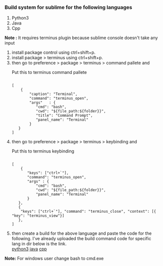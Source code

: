 <h3>Build system for sublime for the following languages</h3>
<ol>
<li>Python3</li>
<li>Java</li>
<li>Cpp</li>
</ol>

<p><b>Note :</b> It requires terminus plugin because sublime console doesn't take any input</p>
<ol>
<li>install package control using ctrl+shift+p.</li>
<li>install package > terminus using ctrl+shift+p.</li>
<li>then go to preference > package > terminus > command pallete and
<p>Put this to terminus command pallete</p>
<code>
[
	{
        "caption": "Terminal",
        "command": "terminus_open",
        "args"   : {
           "cmd": "bash",
           "cwd": "${file_path:${folder}}",
           "title": "Command Prompt",
           "panel_name": "Terminal"
        }
   }
]

</code>
</li>
<li>then go to preference > package > terminus > keybinding and
<p>Put this to terminus keybinding</p>
<code>
[
	{
       "keys": ["ctrl+`"],
       "command": "terminus_open",
       "args" : {
           "cmd": "bash",
           "cwd": "${file_path:${folder}}",
           "panel_name": "Terminal"
       }
   },
   { 
    "keys": ["ctrl+`"], "command": "terminus_close", "context": [{ "key": "terminus_view"}]
   },   
]

</code>
</li>
<li>then create a build for the above language and paste the code for the following. I've already uploaded the build command code for specific lang in dir below is the link.<br>
<a href="https://github.com/moyasir/build-system-for-sublime/blob/main/Python3.sublime-build">python3</a>
<a href="https://github.com/moyasir/build-system-for-sublime/blob/main/Java.sublime-build">java</a>
<a href="https://github.com/moyasir/build-system-for-sublime/blob/main/cpp.sublime-build">cpp</a>	
</li>
</ol>

<p><b>Note:</b> For windows user change bash to cmd.exe</p>






